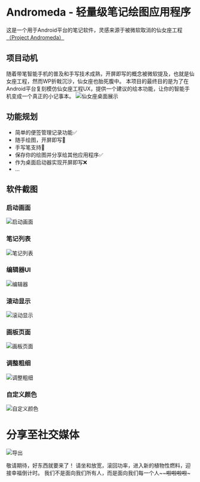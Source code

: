 # Andromeda - 轻量级笔记绘图应用程序
这是一个用于Android平台的笔记软件，灵感来源于被微软取消的仙女座工程[（Project Andromeda）](https://www.windowscentral.com/surface-duo-andromeda-windows-core-os)
## 项目动机
随着带笔智能手机的普及和手写技术成熟，开屏即写的概念被微软提及，也就是仙女座工程，然而WP折戟沉沙，仙女座也胎死腹中。
本项目的最终目的是为了在Android平台复刻模仿仙女座工程UX，提供一个建议的绘本功能，让你的智能手机变成一个真正的小记事本。
![仙女座桌面展示](https://cdn.mos.cms.futurecdn.net/MuvFouHaqx8ySfLfPiAeCi-970-80.jpg)
## 功能规划
- 简单的便签管理记录功能✅
- 随手绘图，开屏即写🚧
- 手写笔支持🚧
- 保存你的绘图并分享给其他应用程序✅
- 作为桌面启动器实现开屏即写❌
- ...

## 软件截图

### 启动画面

![启动画面](.\docs\Screenshot_20240904-223241.png)

### 笔记列表

![笔记列表](.\docs\Screenshot_20240904-225058.png)

### 编辑器UI

![编辑器](.\docs\Screenshot_20240904-225109.png)

### 滚动显示

![滚动显示](.\docs\Screenshot_20240904-225217.png)

### 画板页面

![画板页面](.\docs\Screenshot_20240904-225226.png)

### 调整粗细

![调整粗细](.\docs\Screenshot_20240904-225232.png)

### 自定义颜色

![自定义颜色](.\docs\Screenshot_20240904-225237.png)


# 分享至社交媒体

![导出](.\docs\Screenshot_20240904-225253.png)

敬请期待，好东西就要来了！
请坐和放宽，滚回功率，进入新的植物性燃料，迎接幸福倒计时。
我们不是面向我们所有人，而是面向我们每一个人~~~~啦啦啦啦~~~